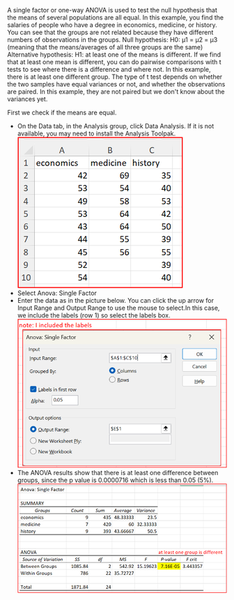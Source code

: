 A single factor or one-way ANOVA is used to test the null hypothesis that the means of several populations are all equal. In this example, you find the salaries of people who have a degree in economics, medicine, or history. You can see that the groups are not related because they have different numbers of observations in the groups. 
Null hypothesis: H0: μ1 = μ2 = μ3 (meaning that the means/averages of all three groups are the same)
Alternative hypothesis: H1: at least one of the means is different.
If we find that at least one mean is different, you can do  pairwise comparisons with t tests to see where there is a difference and where not. In this example, there is at least one different group. The type of t test depends on whether the two samples have equal variances or not, and whether the observations are paired. In this example, they are not paired but we don't know about the variances yet. 

First we  check if the means are equal.
- On the Data tab, in the Analysis group, click Data Analysis. If it is not available, you may need to install the Analysis Toolpak.
![original values](pics\anova1a.png)
- Select Anova: Single Factor
- Enter the data as in the picture below. You can click the up arrow for Input Range and Output Range to use the mouse to select.In this case, we  include the labels (row 1) so select the labels box.
![input values](pics/anova1b.png)
- The ANOVA results show that there is at least  one difference between groups, since the p value is 0.0000716 which is less than 0.05 (5%).
![anova output](pics/anova1c.png)
